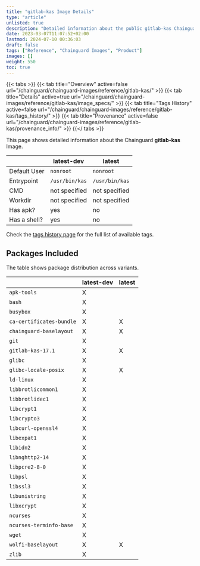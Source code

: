 ```yaml
---
title: "gitlab-kas Image Details"
type: "article"
unlisted: true
description: "Detailed information about the public gitlab-kas Chainguard Image."
date: 2023-03-07T11:07:52+02:00
lastmod: 2024-07-10 00:36:03
draft: false
tags: ["Reference", "Chainguard Images", "Product"]
images: []
weight: 550
toc: true
---
```


{{< tabs >}}
{{< tab title="Overview" active=false url="/chainguard/chainguard-images/reference/gitlab-kas/" >}}
{{< tab title="Details" active=true url="/chainguard/chainguard-images/reference/gitlab-kas/image_specs/" >}}
{{< tab title="Tags History" active=false url="/chainguard/chainguard-images/reference/gitlab-kas/tags_history/" >}}
{{< tab title="Provenance" active=false url="/chainguard/chainguard-images/reference/gitlab-kas/provenance_info/" >}}
{{</ tabs >}}

This page shows detailed information about the Chainguard **gitlab-kas** Image.

|              | latest-dev     | latest         |
|--------------|----------------|----------------|
| Default User | `nonroot`      | `nonroot`      |
| Entrypoint   | `/usr/bin/kas` | `/usr/bin/kas` |
| CMD          | not specified  | not specified  |
| Workdir      | not specified  | not specified  |
| Has apk?     | yes            | no             |
| Has a shell? | yes            | no             |

Check the [tags history page](/chainguard/chainguard-images/reference/gitlab-kas/tags_history/) for the full list of available tags.

## Packages Included
The table shows package distribution across variants.

|                          | latest-dev | latest |
|--------------------------|------------|--------|
| `apk-tools`              | X          |        |
| `bash`                   | X          |        |
| `busybox`                | X          |        |
| `ca-certificates-bundle` | X          | X      |
| `chainguard-baselayout`  | X          | X      |
| `git`                    | X          |        |
| `gitlab-kas-17.1`        | X          | X      |
| `glibc`                  | X          |        |
| `glibc-locale-posix`     | X          | X      |
| `ld-linux`               | X          |        |
| `libbrotlicommon1`       | X          |        |
| `libbrotlidec1`          | X          |        |
| `libcrypt1`              | X          |        |
| `libcrypto3`             | X          |        |
| `libcurl-openssl4`       | X          |        |
| `libexpat1`              | X          |        |
| `libidn2`                | X          |        |
| `libnghttp2-14`          | X          |        |
| `libpcre2-8-0`           | X          |        |
| `libpsl`                 | X          |        |
| `libssl3`                | X          |        |
| `libunistring`           | X          |        |
| `libxcrypt`              | X          |        |
| `ncurses`                | X          |        |
| `ncurses-terminfo-base`  | X          |        |
| `wget`                   | X          |        |
| `wolfi-baselayout`       | X          | X      |
| `zlib`                   | X          |        |

